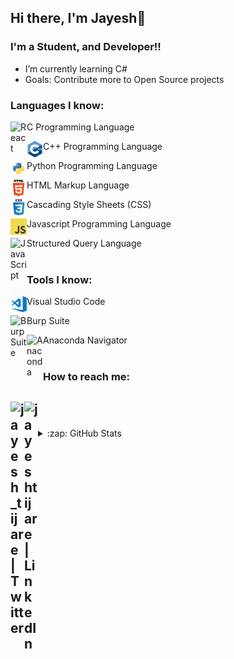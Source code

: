 ## Hi there, I'm Jayesh👋

### I'm a Student, and Developer!!

- I’m currently learning C#
- Goals: Contribute more to Open Source projects


### Languages I know:

<img align="left" alt="React" width="26px" src="https://cdn.iconscout.com/icon/free/png-512/c-programming-569564.png" /> C Programming Language 

<img align="left" alt="Gatsby" width="26px" src="https://raw.githubusercontent.com/github/explore/80688e429a7d4ef2fca1e82350fe8e3517d3494d/topics/cpp/cpp.png" /> C++ Programming Language

<img align="left" alt="Sass" width="26px" src="https://raw.githubusercontent.com/github/explore/80688e429a7d4ef2fca1e82350fe8e3517d3494d/topics/python/python.png" /> Python Programming Language

<img align="left" alt="HTML5" width="26px" src="https://raw.githubusercontent.com/github/explore/80688e429a7d4ef2fca1e82350fe8e3517d3494d/topics/html/html.png" /> HTML Markup Language

<img align="left" alt="CSS3" width="26px" src="https://raw.githubusercontent.com/github/explore/80688e429a7d4ef2fca1e82350fe8e3517d3494d/topics/css/css.png" /> Cascading Style Sheets (CSS)

<img align="left" alt="JavaScript" width="26px" src="https://raw.githubusercontent.com/github/explore/80688e429a7d4ef2fca1e82350fe8e3517d3494d/topics/javascript/javascript.png" /> Javascript Programming Language

<img align="left" alt="JavaScript" width="26px" src="https://encrypted-tbn0.gstatic.com/images?q=tbn:ANd9GcRAWuA3TdFDiDfej94fWnHdNQJ9H-nb6AcCxA&usqp=CAU" /> Structured Query Language
<br />
<br />

### Tools I know:
<img align="left" alt="Visual Studio Code" width="26px" src="https://raw.githubusercontent.com/github/explore/80688e429a7d4ef2fca1e82350fe8e3517d3494d/topics/visual-studio-code/visual-studio-code.png" /> Visual Studio Code

<img align="left" alt="Burp Suite" width="26px" src="https://pbs.twimg.com/profile_images/1271377080220033024/InZ0OCwH.png" /> Burp Suite

<img align="left" alt="Anaconda" width="26px" src="https://www.psych.mcgill.ca/labs/mogillab/anaconda2/pkgs/anaconda-navigator-1.4.3-py27_0/lib/python2.7/site-packages/anaconda_navigator/static/images/anaconda-icon-1024x1024.png" /> Anaconda Navigator
<br />
<br />


### How to reach me:
[<img align="left" alt="jayesh_tijare | Twitter" width="22px" src="https://cdn.jsdelivr.net/npm/simple-icons@v3/icons/twitter.svg" />][twitter]
[<img align="left" alt="jayeshtijare | LinkedIn" width="22px" src="https://cdn.jsdelivr.net/npm/simple-icons@v3/icons/linkedin.svg" />][linkedin]
</br>
---
<details>
  <summary>:zap: GitHub Stats</summary>
  <img align="left" alt="jayeshtijare's GitHub Stats" src="https://github-readme-stats.codestackr.vercel.app/api?username=jayeshtijare&show_icons=true&hide_border=true" />
</details>


[twitter]: https://twitter.com/jayesh_tijare
[linkedin]: https://linkedin.com/in/jayeshtijare
